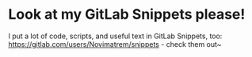 # Look at my GitLab Snippets please!

I put a lot of code, scripts, and useful text in GitLab Snippets, too: https://gitlab.com/users/Novimatrem/snippets - check them out~